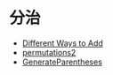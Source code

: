 # **分治**

* [Different Ways to Add](./permutations.md)
* [permutations2](./permutations2.md) 
* [GenerateParentheses](./GenerateParentheses.md) 